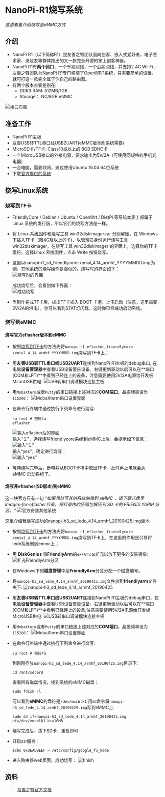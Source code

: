 
# NanoPi-R1烧写系统

*这里着重介绍烧写至eMMC方式*   

## 介绍
- NanoPi R1（以下简称R1）是友善之臂团队面向创客、嵌入式爱好者，电子艺术家、发烧友等群体推出的又一款完全开源的掌上创客神器。   
- NanoPi R1有**两个网口**，一个千兆网络，一个百兆网络，并支持2.4G Wi-Fi，友善之臂团队为NanoPi R1专门移植了OpenWRT系统，只需要简单的设置，就可打造一款完全属于你自己的路由器。    
- 有两个版本主要差别在:
  - DDR3 RAM: 512MB/1GB
  - Storage： NC/8GB eMMC

![接口布局](./linux/nanopi-r1/NanoPi_R1-layout.jpg)     

## 准备工作
- NanoPi R1主板
- 友善USB转TTL串口线USB2UART(eMMC版本刷系统需要)
- MicroSD卡/TF卡: Class10或以上的 8GB SDHC卡
- 一个MicroUSB接口的外接电源，要求输出为5V/2A（可使用同规格的手机充电器）
- 一台电脑，需要联网，建议使用Ubuntu 16.04 64位系统
- 下载[官方提供的系统](http://download.friendlyarm.com/nanopir1)

## 烧写Linux系统
### 烧写到TF卡
- FriendlyCore / Debian / Ubuntu / OpenWrt / DietPi 等系统本质上都属于 Linux 系统的发行版，所以它们的烧写方法是一样。
- 将 Linux 系统固件和烧写工具 win32diskimager.rar 分别解压，在 Windows 下插入TF卡（限4G及以上的卡)，以管理员身份运行烧写工具 win32diskimager，在烧写工具 win32diskimager 的界面上，选择你的TF卡盘符，选择Linux 系统固件，点击 Write 按钮烧写。
- 这里以nanopi-r1_sd_friendlycore-xenial_4.14_armhf_YYYYMMDD.img为例，其他系统的烧写操作是类似的，烧写时的界面如下：    
    ![烧写时的界面](./linux/nanopi-r1/Win32disk-h3.png)     

    成功烧写后，会看到如下界面：    
    ![成功烧写](./linux/nanopi-r1/Win32disk-finish.png)    
- 当制作完成TF卡后，拔出TF卡插入 BOOT 卡槽，上电启动（注意，这里需要5V/2A的供电），你可以看到STAT灯闪烁，这时你已经成功启动系统。    

### 烧写到eMMC
#### 烧写官方eflasher版本到eMMC
- 按照[烧写到TF卡](#烧写到TF卡)的方法先将`nanopi-r1_eflasher_friendlycore-xenial_4.14_armhf_YYYYMMDD.img`烧写到TF卡上；
- 用**友善USB转TTL串口线USB2UART**连接到NanoPi R1主板的debug串口, 在电脑**设备管理器**中查看USB设备警告设备，右键更新驱动以后可以在**端口(COM和LPT)**中看到已经连上的设备，注意需要使用5V/2A电源给开发板MicroUSB供电:
    ![USB转串口调试模块连接主板](./linux/nanopi-r1/Matrix-USB2UART_nanopi_R1.jpg)

- 用`MobaXterm`或者`Putty`的串口链接上述对应的**COM端口**，晶振频率设为`115200`：
  ![MobaXterm串口设置界面](./linux/nanopi-r1/nanopi-r1-serial.png)
  
- 在命令行终端中通过执行下列命令进行烧写:
    ```shell
    su root # 密码fa
    eflasher
    ```
    ![输入eflasher后的界面](./linux/nanopi-r1/Eflasher_friendlycore1.png)    
    输入“１”，选择烧写friendlycore系统到eMMC上后，会提示如下信息：       
    ![输入“１”](./linux/nanopi-r1/Eflasher_friendlycore2.png)    
    输入“yes”，确定进行烧写：    
    ![输入“yes”](./linux/nanopi-r1/Eflasher_friendlycore3.png)    
- 等待烧写完毕后，断电并从BOOT卡槽中取出TF卡，此时再上电就会从 eMMC 启动系统了。


#### 烧写非eflasher(SD版本)到eMMC
这一块官方只有一句 *"如果想烧写其他系统映像到 eMMC ，请下载光盘里images-for-eflasher目录，将目录内的压缩包解压到 SD 卡的 FRIENDLYARM 分区。"*
![官方安装其他系统](./linux/nanopi-r1/Eflasher_friendlyarm.png)   

这里介绍我烧写成功的[nanopi-h3_sd_lede_4.14_armhf_20190425.img](./linux/nanopi-r1/nanopi-h3_sd_lede_4.14_armhf_20190425.img.zip)版本:    
- 按照[烧写到TF卡](#烧写到TF卡)的方法先将`nanopi-r1_eflasher_friendlycore-xenial_4.14_armhf_YYYYMMDD.img`烧写到TF卡上，在这里的作用是引导将lede系统刷到emmc上；
- 用 **DiskGenius** 将**FriendlyArm**的`exFAT分区`扩充以放下更多的安装镜像:   
  ![扩充FriendlyArm分区](./linux/nanopi-r1/nanopi-r1-resize.png)
- 在Windows下的**磁盘管理**中给**FriendlyArm**分区分配一个磁盘编号。
- 将`nanopi-h3_sd_lede_4.14_armhf_20190425.img`文件放到**friendlyarm**文件夹下:
    ![nanopi-h3_sd_lede_4.14_armhf_20190425](./linux/nanopi-r1/nanopi-h3_sd_lede_4.14_armhf_20190425.png)    
- 用**友善USB转TTL串口线USB2UART**连接到NanoPi R1主板的debug串口，在电脑**设备管理器**中查看USB设备警告设备，右键更新驱动以后可以在**端口(COM和LPT)**中看到已经连上的设备,注意需要使用5V/2A电源给开发板MicroUSB供电:
    ![USB转串口调试模块连接主板](./linux/nanopi-r1/Matrix-USB2UART_nanopi_R1.jpg)

- 用`MobaXterm`或者`Putty`的串口链接上述对应的**COM端口**，晶振频率设为`115200`：
  ![MobaXterm串口设置界面](./linux/nanopi-r1/nanopi-r1-serial.png)
  

- 在命令行终端中通过执行下列命令进行烧写:
    ```shell
    su root # 密码fa
    ```
    到刚刚存放`nanopi-h3_sd_lede_4.14_armhf_20190425.img`目录下:   
    ```shell
    cd /mnt/sdcard
    ```
    查看所有磁盘情况，找到系统的eMMC磁盘：
    ```shell
    sudo fdick -l
    ```
    可以看到**eMMC**的盘符是`/dev/mmcblk1`
    用`dd`命令将`nanopi-h3_sd_lede_4.14_armhf_20190425.img`写到eMMC上:
    ```shell
    sudo dd if=nanopi-h3_sd_lede_4.14_armhf_20190425.img of=/dev/mmcblk1 bs=10MB
    ```
- 烧写完成后，拔下SD卡，重启即可
- 开启ssr服务：
  ```shell
  echo 0xDEADBEEF > /etc/config/google_fu_mode
  ```
- 进入路由器web页面，成功烧写：
    ![finish](./linux/nanopi-r1/lede_finish.png)


## 资料
> [友善之臂官方文档](http://wiki.friendlyarm.com/wiki/index.php/NanoPi_R1/zh#.E4.BB.8B.E7.BB.8D)
